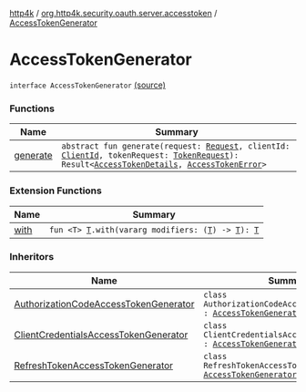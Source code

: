 [http4k](../../index.md) / [org.http4k.security.oauth.server.accesstoken](../index.md) / [AccessTokenGenerator](./index.md)

# AccessTokenGenerator

`interface AccessTokenGenerator` [(source)](https://github.com/http4k/http4k/blob/master/http4k-security-oauth/src/main/kotlin/org/http4k/security/oauth/server/accesstoken/AccessTokenGenerator.kt#L10)

### Functions

| Name | Summary |
|---|---|
| [generate](generate.md) | `abstract fun generate(request: `[`Request`](../../org.http4k.core/-request/index.md)`, clientId: `[`ClientId`](../../org.http4k.security.oauth.server/-client-id/index.md)`, tokenRequest: `[`TokenRequest`](../../org.http4k.security.oauth.server/-token-request/index.md)`): Result<`[`AccessTokenDetails`](../../org.http4k.security/-access-token-details/index.md)`, `[`AccessTokenError`](../../org.http4k.security.oauth.server/-access-token-error.md)`>` |

### Extension Functions

| Name | Summary |
|---|---|
| [with](../../org.http4k.core/with.md) | `fun <T> `[`T`](../../org.http4k.core/with.md#T)`.with(vararg modifiers: (`[`T`](../../org.http4k.core/with.md#T)`) -> `[`T`](../../org.http4k.core/with.md#T)`): `[`T`](../../org.http4k.core/with.md#T) |

### Inheritors

| Name | Summary |
|---|---|
| [AuthorizationCodeAccessTokenGenerator](../-authorization-code-access-token-generator/index.md) | `class AuthorizationCodeAccessTokenGenerator : `[`AccessTokenGenerator`](./index.md) |
| [ClientCredentialsAccessTokenGenerator](../-client-credentials-access-token-generator/index.md) | `class ClientCredentialsAccessTokenGenerator : `[`AccessTokenGenerator`](./index.md) |
| [RefreshTokenAccessTokenGenerator](../../org.http4k.security.oauth.server.refreshtoken/-refresh-token-access-token-generator/index.md) | `class RefreshTokenAccessTokenGenerator : `[`AccessTokenGenerator`](./index.md) |
